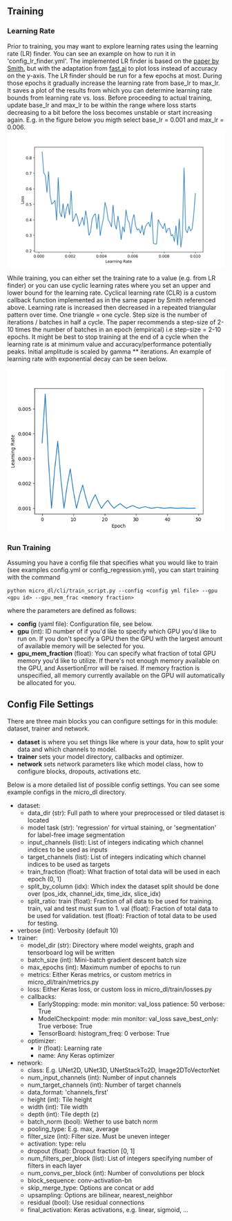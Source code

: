 ## Training

### Learning Rate
Prior to training, you may want to explore learning rates using the learning rate (LR) finder.
You can see an example on how to run it in 'config_lr_finder.yml'.
The implemented LR finder is based on the [paper by Smith.](https://arxiv.org/abs/1506.01186)
but with the adaptation from [fast.ai](http://www.fast.ai/) to plot loss instead of accuracy
on the y-axis.
The LR finder should be run for a few epochs at most. During those epochs it gradually increase
the learning rate from base_lr to max_lr.
It saves a plot of the results from which you can determine learning
rate bounds from learning rate vs. loss.
Before proceeding to actual training, update base_lr and max_lr to be within the range where
loss starts decreasing to a bit before the loss becomes unstable or start increasing again.
E.g. in the figure below you migth select base_lr = 0.001 and max_lr = 0.006.
![LR Finder](lr_finder_result.png?raw=true "Title")

While training, you can either set the training rate to a value (e.g. from LR finder)
or you can use cyclic learning rates where you set an upper and lower bound for the learning rate.
Cyclical learning rate (CLR) is a custom callback function implemented as in the same paper by Smith
referenced above.
Learning rate is increased then decreased in a repeated triangular
pattern over time. One triangle = one cycle.
Step size is the number of iterations / batches in half a cycle.
The paper recommends a step-size of 2-10 times the number of batches in
an epoch (empirical) i.e step-size = 2-10 epochs.
It might be best to stop training at the end of a cycle when the learning rate is
at minimum value and accuracy/performance potentially peaks.
Initial amplitude is scaled by gamma ** iterations. An example of learning rate with
exponential decay can be seen below.

![LR Finder](CLR.png?raw=true "Title")

### Run Training

Assuming you have a config file that specifies what you would like to train
(see examples config.yml or config_regression.yml), you can start training with the command
```buildoutcfg
python micro_dl/cli/train_script.py --config <config yml file> --gpu <gpu id> --gpu_mem_frac <memory fraction>
```

where the parameters are defined as follows:
* **config** (yaml file): Configuration file, see below.
* **gpu** (int): ID number of if you'd like to specify which GPU you'd like to run on. If you don't
specify a GPU then the GPU with the largest amount of available memory will be selected for you.
* **gpu_mem_fraction** (float): You can specify what fraction of total GPU memory you'd like to utilize.
If there's not enough memory available on the GPU, and AssertionError will be raised.
If memory fraction is unspecified, all memory currently available on the GPU will automatically
be allocated for you.
## Config File Settings

There are three main blocks you can configure settings for in this module: dataset, trainer and network. 

* **dataset** is where you set things like where is your data, how to split your data and which channels to model.
* **trainer** sets your model directory, callbacks and optimizer.
* **network** sets network parameters like which model class, how to configure blocks, dropouts, activations etc.

Below is a more detailed list of possible config settings. You can see some example configs in the micro_dl directory.

* dataset:
    * data_dir (str): Full path to where your preprocessed or tiled dataset is located
    * model task (str): 'regression' for virtual staining, or 'segmentation' for label-free image segmentation
    * input_channels (list): List of integers indicating which channel indices to be used as inputs
    * target_channels (list): List of integers indicating which channel indices to be used as targets
    * train_fraction (float): What fraction of total data will be used in each epoch (0, 1]
    * split_by_column (idx): Which index the dataset split should be done over (pos_idx, channel_idx, time_idx, slice_idx)
    * split_ratio:
        train (float): Fraction of all data to be used for training. train, val and test must sum to 1.
        val (float): Fraction of total data to be used for validation.
        test (float): Fraction of total data to be used for testing.
* verbose (int): Verbosity (default 10)
* trainer:
    * model_dir (str): Directory where model weights, graph and tensorboard log will be written
    * batch_size (int): Mini-batch gradient descent batch size
    * max_epochs (int): Maximum number of epochs to run
    * metrics: Either Keras metrics, or custom metrics in micro_dl/train/metrics.py
    * loss: Either Keras loss, or custom loss in micro_dl/train/losses.py
    * callbacks:
        * EarlyStopping:
            mode: min
            monitor: val_loss
            patience: 50
            verbose: True
        * ModelCheckpoint:
            mode: min
            monitor: val_loss
            save_best_only: True
            verbose: True
        * TensorBoard:
            histogram_freq: 0
            verbose: True
    * optimizer:
        * lr (float): Learning rate
        * name: Any Keras optimizer
* network:
    * class: E.g. UNet2D, UNet3D, UNetStackTo2D, Image2DToVectorNet
    * num_input_channels (int): Number of input channels
    * num_target_channels (int): Number of target channels
    * data_format: 'channels_first'
    * height (int): Tile height
    * width (int): Tile width
    * depth (int): Tile depth (z)
    * batch_norm (bool): Wether to use batch norm
    * pooling_type: E.g. max, average
    * filter_size (int): Filter size. Must be uneven integer
    * activation:
        type: relu
    * dropout (float): Dropout fraction [0, 1]
    * num_filters_per_block (list): List of integers specifying number of filters in each layer
    * num_convs_per_block (int): Number of convolutions per block
    * block_sequence: conv-activation-bn
    * skip_merge_type: Options are concat or add
    * upsampling: Options are bilinear, nearest_neighbor
    * residual (bool): Use residual connections
    * final_activation: Keras activations, e.g. linear, sigmoid, ...
